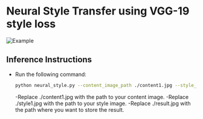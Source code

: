# Neural Style Transfer using VGG-19 style loss
![Example](https://github.com/btxviny/Neural-Style-Transfer-with-VGG-19/blob/main/result.gif)

## Inference Instructions
- Run the following command:
     ```bash
     python neural_style.py --content_image_path ./content1.jpg --style_image_path ./style1.jpg --output_image_path ./result.jpg
     ```
     -Replace ./content1.jpg with the path to your content image.
     -Replace ./style1.jpg with the path to your style image.
     -Replace ./result.jpg with the path where you want to store the result.
